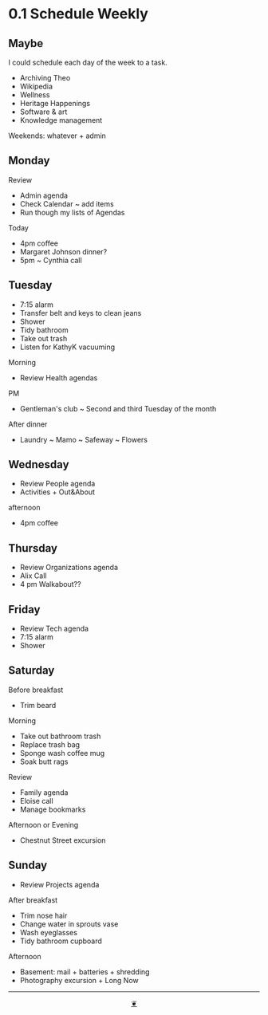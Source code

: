 # 0.1 Schedule Weekly

## Maybe 

I could schedule each day of the week to a task.

* Archiving Theo
* Wikipedia
* Wellness
* Heritage Happenings
* Software & art
* Knowledge management

Weekends: whatever + admin

## Monday

Review

* Admin agenda
* Check Calendar ~ add items
* Run though my lists of Agendas

Today

* 4pm coffee
* Margaret Johnson dinner?
* 5pm ~ Cynthia call

## Tuesday

* 7:15 alarm
* Transfer belt and keys to clean jeans
* Shower
* Tidy bathroom
* Take out trash
* Listen for KathyK vacuuming

Morning

* Review Health agendas

PM

* Gentleman's club ~ Second and third Tuesday of the month

After dinner

* Laundry ~ Mamo ~ Safeway ~ Flowers

## Wednesday

* Review People agenda
* Activities + Out&About

afternoon

* 4pm coffee

## Thursday

* Review Organizations agenda
* Alix Call
* 4 pm Walkabout??

## Friday

* Review Tech agenda
* 7:15 alarm
* Shower

## Saturday

Before breakfast

* Trim beard

Morning

* Take out bathroom trash
* Replace trash bag
* Sponge wash coffee mug
* Soak butt rags

Review

* Family agenda
* Eloise call
* Manage bookmarks

Afternoon or Evening

* Chestnut Street excursion

## Sunday

* Review Projects agenda

After breakfast

* Trim nose hair
* Change water in sprouts vase
* Wash eyeglasses
* Tidy bathroom cupboard

Afternoon

* Basement: mail + batteries + shredding
* Photography excursion + Long Now

***

<center title="Hello! Click me to go up to the top"><a class="aDingbat" href="javascript:window.scrollTo(0,0);">❦</a></center>